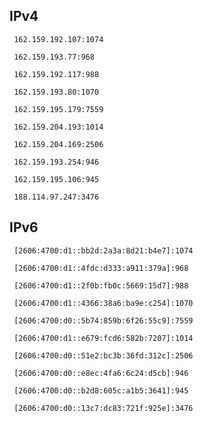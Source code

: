 ## IPv4
```
 162.159.192.107:1074
```
```
 162.159.193.77:968
```
```
 162.159.192.117:988
```
```
 162.159.193.80:1070
```
```
 162.159.195.179:7559
```
```
 162.159.204.193:1014
```
```
 162.159.204.169:2506
```
```
 162.159.193.254:946
```
```
 162.159.195.106:945
```
```
 188.114.97.247:3476
```

## IPv6
```
 [2606:4700:d1::bb2d:2a3a:8d21:b4e7]:1074
```
```
 [2606:4700:d1::4fdc:d333:a911:379a]:968
```
```
 [2606:4700:d1::2f0b:fb0c:5669:15d7]:988
```
```
 [2606:4700:d1::4366:38a6:ba9e:c254]:1070
```
```
 [2606:4700:d0::5b74:859b:6f26:55c9]:7559
```
```
 [2606:4700:d1::e679:fcd6:582b:7207]:1014
```
```
 [2606:4700:d0::51e2:bc3b:36fd:312c]:2506
```
```
 [2606:4700:d0::e8ec:4fa6:6c24:d5cb]:946
```
```
 [2606:4700:d0::b2d8:605c:a1b5:3641]:945
```
```
 [2606:4700:d0::13c7:dc83:721f:925e]:3476
```
